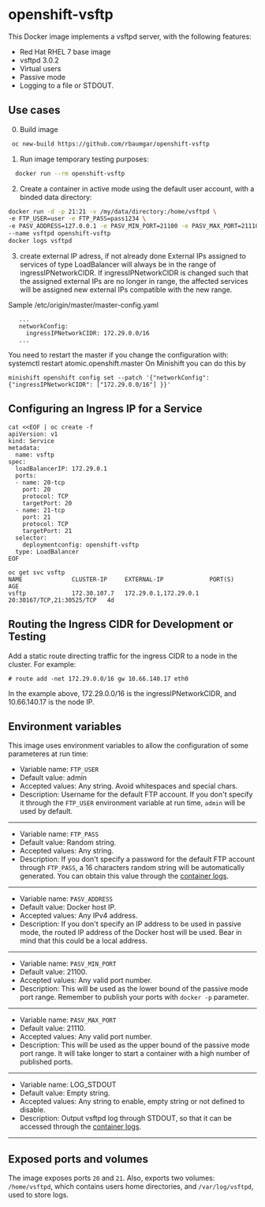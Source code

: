 # openshift-vsftp

This Docker image implements a vsftpd server, with the following features:

 * Red Hat RHEL 7 base image
 * vsftpd 3.0.2
 * Virtual users
 * Passive mode
 * Logging to a file or STDOUT.

Use cases
----

0) Build image
```bash
 oc new-build https://github.com/rbaumgar/openshift-vsftp
``` 

1) Run image temporary testing purposes:

```bash
  docker run --rm openshift-vsftp
```

2) Create a container in active mode using the default user account, with a binded data directory:

```bash
docker run -d -p 21:21 -v /my/data/directory:/home/vsftpd \
-e FTP_USER=user -e FTP_PASS=pass1234 \
-e PASV_ADDRESS=127.0.0.1 -e PASV_MIN_PORT=21100 -e PASV_MAX_PORT=21110 \
--name vsftpd openshift-vsftp
docker logs vsftpd
```
3) create external IP adress, if not already done
External IPs assigned to services of type LoadBalancer will always be in the range of ingressIPNetworkCIDR. If ingressIPNetworkCIDR is changed such that the assigned external IPs are no longer in range, the affected services will be assigned new external IPs compatible with the new range.

Sample /etc/origin/master/master-config.yaml

``` 
   ...
   networkConfig:
     ingressIPNetworkCIDR: 172.29.0.0/16
   ...
``` 
You need to restart the master if you change the configuration with: systemctl restart atomic.openshift.master
On Minishift you can do this by
```
minishift openshift config set --patch '{"networkConfig": {"ingressIPNetworkCIDR": ["172.29.0.0/16"] }}'
```

Configuring an Ingress IP for a Service
----
``` 
cat <<EOF | oc create -f
apiVersion: v1
kind: Service
metadata:
  name: vsftp
spec:
  loadBalancerIP: 172.29.0.1
  ports:
  - name: 20-tcp
    port: 20
    protocol: TCP
    targetPort: 20
  - name: 21-tcp
    port: 21
    protocol: TCP
    targetPort: 21
  selector:
    deploymentconfig: openshift-vsftp
  type: LoadBalancer
EOF

oc get svc vsftp
NAME              CLUSTER-IP     EXTERNAL-IP             PORT(S)                     AGE
vsftp             172.30.107.7   172.29.0.1,172.29.0.1   20:30167/TCP,21:30525/TCP   4d
```

Routing the Ingress CIDR for Development or Testing
----
Add a static route directing traffic for the ingress CIDR to a node in the cluster. For example:

``` 
# route add -net 172.29.0.0/16 gw 10.66.140.17 eth0
``` 

In the example above, 172.29.0.0/16 is the ingressIPNetworkCIDR, and 10.66.140.17 is the node IP.


Environment variables
----

This image uses environment variables to allow the configuration of some parameteres at run time:

* Variable name: `FTP_USER`
* Default value: admin
* Accepted values: Any string. Avoid whitespaces and special chars.
* Description: Username for the default FTP account. If you don't specify it through the `FTP_USER` environment variable at run time, `admin` will be used by default.

----

* Variable name: `FTP_PASS`
* Default value: Random string.
* Accepted values: Any string.
* Description: If you don't specify a password for the default FTP account through `FTP_PASS`, a 16 characters random string will be automatically generated. You can obtain this value through the [container logs](https://docs.docker.com/reference/commandline/logs/).

----

* Variable name: `PASV_ADDRESS`
* Default value: Docker host IP.
* Accepted values: Any IPv4 address.
* Description: If you don't specify an IP address to be used in passive mode, the routed IP address of the Docker host will be used. Bear in mind that this could be a local address.

----

* Variable name: `PASV_MIN_PORT`
* Default value: 21100.
* Accepted values: Any valid port number.
* Description: This will be used as the lower bound of the passive mode port range. Remember to publish your ports with `docker -p` parameter.

----

* Variable name: `PASV_MAX_PORT`
* Default value: 21110.
* Accepted values: Any valid port number.
* Description: This will be used as the upper bound of the passive mode port range. It will take longer to start a container with a high number of published ports.

----

* Variable name: LOG_STDOUT
* Default value: Empty string.
* Accepted values: Any string to enable, empty string or not defined to disable.
* Description: Output vsftpd log through STDOUT, so that it can be accessed through the [container logs](https://docs.docker.com/reference/commandline/logs/).

----

Exposed ports and volumes
----

The image exposes ports `20` and `21`. Also, exports two volumes: `/home/vsftpd`, which contains users home directories, and `/var/log/vsftpd`, used to store logs.

